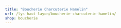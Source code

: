 ```yaml
---
title: "Boucherie Charcuterie Hamelin"
url: /lys-haut-layon/boucherie-charcuterie-hamelin/
shop: boucherie
---
```

